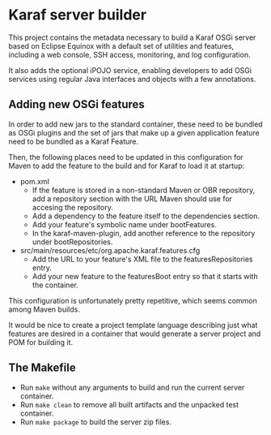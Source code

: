 # Karaf server builder #

This project contains the metadata necessary to build a Karaf OSGi server based on Eclipse Equinox with
a default set of utilities and features, including a web console, SSH access, monitoring, and log
configuration.

It also adds the optional iPOJO service, enabling developers to add OSGi services using regular
Java interfaces and objects with a few annotations.

## Adding new OSGi features

In order to add new jars to the standard container, these need to be bundled as OSGi plugins and the
set of jars that make up a given application feature need to be bundled as a Karaf Feature.

Then, the following places need to be updated in this configuration for Maven to add the feature to
the build and for Karaf to load it at startup:

* pom.xml
    * If the feature is stored in a non-standard Maven or OBR repository, add a repository section
    with the URL Maven should use for accesing the repository.
    * Add a dependency to the feature itself to the dependencies section.
    * Add your feature's symbolic name under bootFeatures.
    * In the karaf-maven-plugin, add another reference to the repository under bootRepositories.
* src/main/resources/etc/org.apache.karaf.features.cfg
    * Add the URL to your feature's XML file to the featuresRepositories entry.
    * Add your new feature to the featuresBoot entry so that it starts with the container.

This configuration is unfortunately pretty repetitive, which seems common among Maven builds.

It would be nice to create a project template language describing just what features are desired
in a container that would generate a server project and POM for building it.

## The Makefile

* Run `make` without any arguments to build and run the current server container.
* Run `make clean` to remove all built artifacts and the unpacked test container.
* Run `make package` to build the server zip files.
